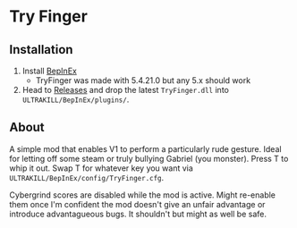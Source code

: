 # Try Finger
## Installation
1. Install [BepInEx](https://docs.bepinex.dev/articles/user_guide/installation/index.html)
	- TryFinger was made with 5.4.21.0 but any 5.x should work
2. Head to [Releases](https://github.com/AlchemyMouse/TryFinger/releases) and drop the latest `TryFinger.dll` into `ULTRAKILL/BepInEx/plugins/`.

## About
A simple mod that enables V1 to perform a particularly rude gesture.
Ideal for letting off some steam or truly bullying Gabriel (you monster).
Press T to whip it out.
Swap T for whatever key you want via `ULTRAKILL/BepInEx/config/TryFinger.cfg`.

Cybergrind scores are disabled while the mod is active.
Might re-enable them once I'm confident the mod doesn't give an unfair advantage or introduce advantagueous bugs.
It shouldn't but might as well be safe.
